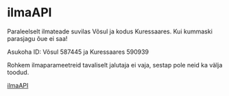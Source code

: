 # ilmaAPI
Paraleelselt ilmateade suvilas Võsul ja kodus Kuressaares. Kui kummaski parasjagu õue ei saa!

Asukoha ID: Võsul 587445 ja Kuressaares 590939

Rohkem ilmaparameetreid tavaliselt jalutaja ei vaja, sestap pole neid ka välja toodud.

[ilmaAPI](https://ta18toose.itmajakas.ee/Hajusrakendused/ilmaAPI(hajus_1)/index.php)
